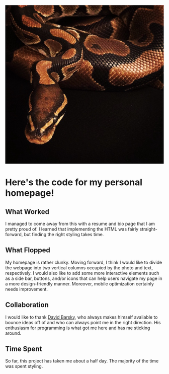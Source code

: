 <img src="charlie-small.jpg" alt="Ball python, natural morph">

<h1>Here's the code for my personal homepage!</h1>

## What Worked

I managed to come away from this with a resume and bio page that I am pretty proud of. I learned that implementing the HTML was fairly straight-forward, but finding the right styling takes time.

## What Flopped

My homepage is rather clunky. Moving forward, I think I would like to divide the webpage into two vertical columns occupied by the photo and text, respectively. I would also like to add some more interactive elements such as a side bar, buttons, and/or icons that can help users navigate my page in a more design-friendly manner. Moreover, mobile optimization certainly needs improvement.

## Collaboration

I would like to thank <a href="http://www.davidbarsky.com/">David Barsky</a>, who always makes himself avaliable to bounce ideas off of and who can always point me in the right direction. His enthusiasm for programming is what got me here and has me sticking around.

## Time Spent

So far, this project has taken me about a half day. The majority of the time was spent styling.

